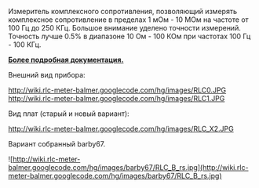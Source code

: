 Измеритель комплексного сопротивления, позволяющий измерять  комплексное сопротивление в пределах 1 мОм - 10 МОм на частоте от 100 Гц до 250 КГц. Большое внимание уделено точности измерений. Точность лучше 0.5% в диапазоне 10 Ом - 100 КОм при частотах 100 Гц - 100 КГц.

**[Более подробная документация.](https://code.google.com/p/rlc-meter-balmer/wiki/Index)**

Внешний вид прибора:

http://wiki.rlc-meter-balmer.googlecode.com/hg/images/RLC0.JPG
http://wiki.rlc-meter-balmer.googlecode.com/hg/images/RLC1.JPG


Вид плат (старый и новый вариант):

http://wiki.rlc-meter-balmer.googlecode.com/hg/images/RLC_X2.JPG

Вариант собранный barby67.

![http://wiki.rlc-meter-balmer.googlecode.com/hg/images/barby67/RLC_B_rs.jpg](http://wiki.rlc-meter-balmer.googlecode.com/hg/images/barby67/RLC_B_rs.jpg)